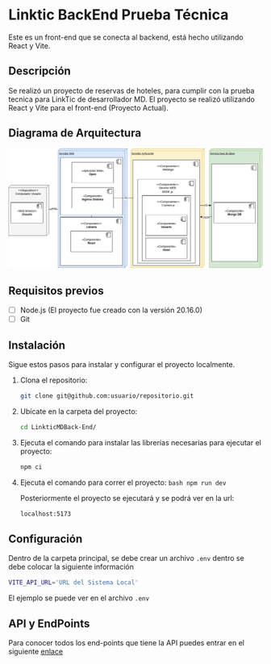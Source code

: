# Linktic BackEnd Prueba Técnica

Este es un front-end que se conecta al backend, está hecho utilizando React y Vite.

## Descripción

Se realizó un proyecto de reservas de hoteles, para cumplir con la prueba tecnica para LinkTic de desarrollador MD.
El proyecto se realizó utilizando React y Vite para el front-end (Proyecto Actual).

## Diagrama de Arquitectura

![Alt text](DiagramaDespliegue.png)

## Requisitos previos

- [ ] Node.js (El proyecto fue creado con la versión 20.16.0)
- [ ] Git

## Instalación

Sigue estos pasos para instalar y configurar el proyecto localmente.

1. Clona el repositorio:

   ```bash
   git clone git@github.com:usuario/repositorio.git
   
2. Ubícate en la carpeta del proyecto:
   ```bash
   cd LinkticMDBack-End/
   
3. Ejecuta el comando para instalar las librerías necesarias para ejecutar el proyecto:
   ```bash
   npm ci
4. Ejecuta el comando para correr el proyecto:
   ``bash
   npm run dev ``

   Posteriormente el proyecto se ejecutará y se podrá ver en la url:
   ```bash
   localhost:5173

## Configuración
Dentro de la carpeta principal, se debe crear un archivo `.env` dentro se debe colocar la siguiente información
```bash
VITE_API_URL='URL del Sistema Local'
```
El ejemplo se puede ver en el archivo `.env`

## API y EndPoints

Para conocer todos los end-points que tiene la API puedes entrar en el siguiente [enlace](https://documenter.getpostman.com/view/38032460/2sAXqta1Sx)

